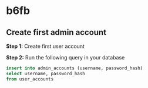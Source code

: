 # b6fb

## Create first admin account

**Step 1:** Create first user account

**Step 2:** Run the following query in your database

```sql
insert into admin_accounts (username, password_hash)
select username, password_hash
from user_accounts
```
